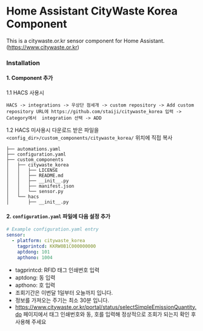 # Home Assistant CityWaste Korea Component

This is a citywaste.or.kr sensor component for Home Assistant. (https://www.citywaste.or.kr)

### Installation
#### 1. Component 추가
1.1 HACS 사용시

``HACS -> integrations -> 우상단 점세개 -> custom repository -> Add custom repository URL에 https://github.com/staiji/citywaste_korea 입력 -> Category에서  integration 선택 -> ADD``
 
1.2 HACS 미사용시 다운로드 받은 파일을 `<config_dir>/custom_components/citywaste_korea/` 위치에 직접 복사

```
├── automations.yaml
├── configuration.yaml
├── custom_components
│   ├── citywaste_korea
│   │   ├── LICENSE
│   │   ├── README.md
│   │   ├── __init__.py
│   │   ├── manifest.json
│   │   └── sensor.py
│   └── hacs
│       ├── __init__.py
```

#### 2. `configuration.yaml` 파일에 다음 설정 추가

```yaml
# Example configuration.yaml entry
sensor:
  - platform: citywaste_korea
    tagprintcd: KKRW0B1C000000000
    aptdong: 101
    apthono: 1004
```

- tagprintcd: RFID 태그 인쇄번호 입력
- aptdong: 동 입력
- apthono: 호 입력
- 조회기간은 이번달 1일부터 오늘까지 입니다.
- 정보를 가져오는 주기는 최소 30분 입니다.
- https://www.citywaste.or.kr/portal/status/selectSimpleEmissionQuantity.do 페이지에서 태그 인쇄번호와 동, 호를 입력해 정상적으로 조회가 되는지 확인 후 사용해 주세요
